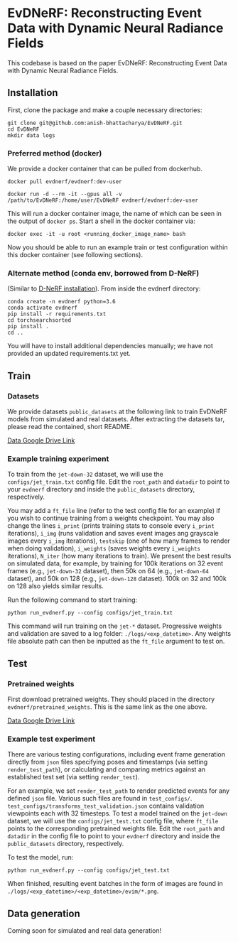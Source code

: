 # EvDNeRF: Reconstructing Event Data with Dynamic Neural Radiance Fields

This codebase is based on the paper EvDNeRF: Reconstructing Event Data with Dynamic Neural Radiance Fields.

## Installation

First, clone the package and make a couple necessary directories:
```
git clone git@github.com:anish-bhattacharya/EvDNeRF.git
cd EvDNeRF
mkdir data logs
```

### Preferred method (docker)

We provide a docker container that can be pulled from dockerhub.
```
docker pull evdnerf/evdnerf:dev-user
```

```
docker run -d --rm -it --gpus all -v /path/to/EvDNeRF:/home/user/EvDNeRF evdnerf/evdnerf:dev-user
```

This will run a docker container image, the name of which can be seen in the output of `docker ps`. Start a shell in the docker container via:
```
docker exec -it -u root <running_docker_image_name> bash
```

Now you should be able to run an example train or test configuration within this docker container (see following sections).

### Alternate method (conda env, borrowed from D-NeRF)

(Similar to [D-NeRF installation](https://github.com/albertpumarola/D-NeRF)).
From inside the evdnerf directory:
```
conda create -n evdnerf python=3.6
conda activate evdnerf
pip install -r requirements.txt
cd torchsearchsorted
pip install .
cd ..
```

You will have to install additional dependencies manually; we have not provided an updated requirements.txt yet.

## Train

### Datasets

We provide datasets `public_datasets` at the following link to train EvDNeRF models from simulated and real datasets. After extracting the datasets tar, please read the contained, short README.

[Data Google Drive Link](https://drive.google.com/drive/folders/1LMw7fp4jwhLv-pgETeVGGqonqRr7--WV?usp=sharing)

### Example training experiment

To train from the `jet-down-32` dataset, we will use the `configs/jet_train.txt` config file. Edit the `root_path` and `datadir` to point to your `evdnerf` directory and inside the `public_datasets` directory, respectively.

You may add a `ft_file` line (refer to the test config file for an example) if you wish to continue training from a weights checkpoint. You may also change the lines `i_print` (prints training stats to console every `i_print` iterations), `i_img` (runs validation and saves event images ang grayscale images every `i_img` iterations), `testskip` (one of how many frames to render when doing validation), `i_weights` (saves weights every `i_weights` iterations), `N_iter` (how many iterations to train). We present the best results on simulated data, for example, by training for 100k iterations on 32 event frames (e.g., `jet-down-32` dataset), then 50k on 64 (e.g., `jet-down-64` dataset), and 50k on 128 (e.g., `jet-down-128` dataset). 100k on 32 and 100k on 128 also yields similar results.

Run the following command to start training:
```
python run_evdnerf.py --config configs/jet_train.txt
```
This command will run training on the `jet-*` dataset. Progressive weights and validation are saved to a log folder: `./logs/<exp_datetime>`. Any weights file absolute path can then be inputted as the `ft_file` argument to test on.

## Test

### Pretrained weights

First download pretrained weights. They should placed in the directory `evdnerf/pretrained_weights`. This is the same link as the one above.

[Data Google Drive Link](https://drive.google.com/drive/folders/1LMw7fp4jwhLv-pgETeVGGqonqRr7--WV?usp=sharing)

### Example test experiment

There are various testing configurations, including event frame generation directly from `json` files specifying poses and timestamps (via setting `render_test_path`), or calculating and comparing metrics against an established test set (via setting `render_test`).

For an example, we set `render_test_path` to render predicted events for any defined `json` file. Various such files are found in `test_configs/`. `test_configs/transforms_test_validation.json` contains validation viewpoints each with 32 timesteps. To test a model trained on the `jet-down` dataset, we will use the `configs/jet_test.txt` config file, where `ft_file` points to the corresponding pretrained weights file. Edit the `root_path` and `datadir` in the config file to point to your `evdnerf` directory and inside the `public_datasets` directory, respectively.

To test the model, run:
```
python run_evdnerf.py --config configs/jet_test.txt
```
When finished, resulting event batches in the form of images are found in `./logs/<exp_datetime>/<exp_datetime>/evim/*.png`.

## Data generation

Coming soon for simulated and real data generation!
